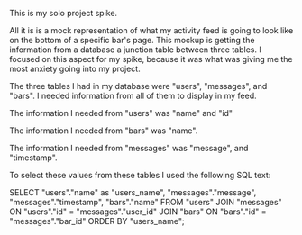 This is my solo project spike.

All it is is a mock representation of what my activity feed is going to look like on the 
bottom of a specific bar's page. This mockup is getting the information from a database a junction table between three tables. I focused on this aspect for my spike, because it was what was giving me the most anxiety going into my project.

The three tables I had in my database were "users", "messages", and "bars". I needed information from all of them to display in my feed. 

The information I needed from "users" was "name" and "id"

The information I needed from "bars" was "name".

The information I needed from "messages" was "message", and "timestamp".

To select these values from these tables I used the following SQL text:

SELECT "users"."name" as "users_name", "messages"."message", "messages"."timestamp", "bars"."name" FROM "users" JOIN "messages" ON "users"."id" = "messages"."user_id" JOIN "bars" ON "bars"."id" = "messages"."bar_id" ORDER BY "users_name";

